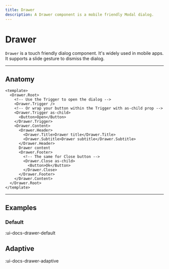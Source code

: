 ```yaml
---
title: Drawer
description: A Drawer component is a mobile friendly Modal dialog.
---
```


# Drawer

`Drawer` is a touch friendly dialog component. It's widely used in mobile apps. It supports a slide gesture to dismiss the dialog. 

___

## Anatomy

```vue
<template>
  <Drawer.Root>
    <!-- Use the Trigger to open the dialog -->
    <Drawer.Trigger />
    <!-- Or wrap your button within the Trigger with as-child prop -->
    <Drawer.Trigger as-child>
      <Button>Open</Button>
    </Drawer.Trigger>
    <Drawer.Content>
      <Drawer.Header>
        <Drawer.Title>Drawer title</Drawer.Title>
        <Drawer.Subtitle>Drawer subtitle</Drawer.Subtitle>
      </Drawer.Header>
      Drawer content
      <Drawer.Footer>
        <!-- The same for Close button -->
        <Drawer.Close as-child>
          <Button>Ok</Button>
        </Drawer.Close>
      </Drawer.Footer>
    </Drawer.Content>
  </Drawer.Root>
</template>
```
___

## Examples

### Default

:ui-docs-drawer-default

## Adaptive

:ui-docs-drawer-adaptive